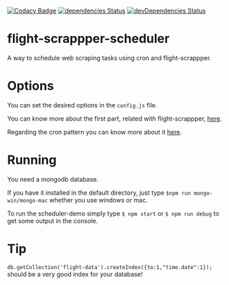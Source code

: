 [![Codacy Badge](https://api.codacy.com/project/badge/Grade/a242995bca784ef1bc3f0054c5e79451)](https://www.codacy.com/app/tiagobertolo/flight-scrappper-scheduler?utm_source=github.com&amp;utm_medium=referral&amp;utm_content=bertolo1988/flight-scrappper-scheduler&amp;utm_campaign=Badge_Grade)
[![dependencies Status](https://david-dm.org/bertolo1988/flight-scrappper-scheduler/status.svg)](https://david-dm.org/bertolo1988/flight-scrappper-scheduler)
[![devDependencies Status](https://david-dm.org/bertolo1988/flight-scrappper-scheduler/dev-status.svg)](https://david-dm.org/bertolo1988/flight-scrappper-scheduler?type=dev)

# flight-scrappper-scheduler
A  way to schedule web scraping tasks using cron and flight-scrappper.

# Options

You can set the desired options in the `config.js` file.

You can know more about the first part, related with flight-scrappper, [here](https://github.com/bertolo1988/flight-scrappper#options).

Regarding the cron pattern you can know more about it [here](https://github.com/ncb000gt/node-cron).

# Running

You need a mongodb database. 

If you have  it installed in the default directory, just type `$npm run mongo-win/mongo-mac` whether you use windows or mac.

To run the scheduler-demo simply type `$ npm start` or `$ npm run debug` to get some output in the console.


# Tip

`db.getCollection('flight-data').createIndex({to:1,"time.date":1});` should be a very good index for your database!
